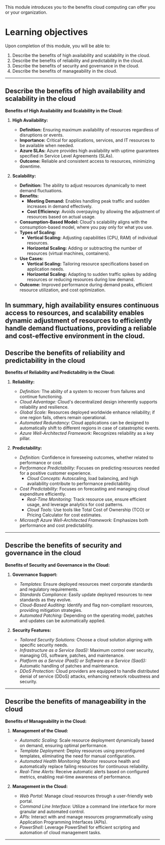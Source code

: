 This module introduces you to the benefits cloud computing can offer you or your organization.

# Learning objectives
Upon completion of this module, you will be able to:
1. Describe the benefits of high availability and scalability in the cloud.
2. Describe the benefits of reliability and predictability in the cloud.
3. Describe the benefits of security and governance in the cloud.
4. Describe the benefits of manageability in the cloud.

---
## Describe the benefits of high availability and scalability in the cloud

**Benefits of High Availability and Scalability in the Cloud:**

1. **High Availability:**
   - **Definition:** Ensuring maximum availability of resources regardless of disruptions or events.
   - **Importance:** Critical for applications, services, and IT resources to be available when needed.
   - **Azure SLAs:** Azure provides high availability with uptime guarantees specified in Service Level Agreements (SLAs).
   - **Outcome:** Reliable and consistent access to resources, minimizing downtime.

2. **Scalability:**
   - **Definition:** The ability to adjust resources dynamically to meet demand fluctuations.
   - **Benefits:**
      - **Meeting Demand:** Enables handling peak traffic and sudden increases in demand effectively.
      - **Cost Efficiency:** Avoids overpaying by allowing the adjustment of resources based on actual usage.
   - **Consumption-Based Model:** Cloud's scalability aligns with the consumption-based model, where you pay only for what you use.
   - **Types of Scaling:**
      - **Vertical Scaling:** Adjusting capabilities (CPU, RAM) of individual resources.
      - **Horizontal Scaling:** Adding or subtracting the number of resources (virtual machines, containers).
   - **Use Cases:**
      - **Vertical Scaling:** Tailoring resource specifications based on application needs.
      - **Horizontal Scaling:** Adapting to sudden traffic spikes by adding resources or reducing resources during low demand.
   - **Outcome:** Improved performance during demand peaks, efficient resource utilization, and cost optimization.

In summary, high availability ensures continuous access to resources, and scalability enables dynamic adjustment of resources to efficiently handle demand fluctuations, providing a reliable and cost-effective environment in the cloud.
---


## Describe the benefits of reliability and predictability in the cloud

**Benefits of Reliability and Predictability in the Cloud:**

1. **Reliability:**
   - *Definition:* The ability of a system to recover from failures and continue functioning.
   - *Cloud Advantage:* Cloud's decentralized design inherently supports reliability and resilience.
   - *Global Scale:* Resources deployed worldwide enhance reliability; if one region fails, others remain operational.
   - *Automated Redundancy:* Cloud applications can be designed to automatically shift to different regions in case of catastrophic events.
   - *Azure Well-Architected Framework:* Recognizes reliability as a key pillar.

2. **Predictability:**
   - *Definition:* Confidence in foreseeing outcomes, whether related to performance or cost.
   - *Performance Predictability:* Focuses on predicting resources needed for a positive customer experience.
     - *Cloud Concepts:* Autoscaling, load balancing, and high availability contribute to performance predictability.
   - *Cost Predictability:* Focuses on forecasting and managing cloud expenditure efficiently.
     - *Real-Time Monitoring:* Track resource use, ensure efficient usage, and leverage analytics for cost patterns.
     - *Cloud Tools:* Use tools like Total Cost of Ownership (TCO) or Pricing Calculator for cost estimates.
   - *Microsoft Azure Well-Architected Framework:* Emphasizes both performance and cost predictability.

---

## Describe the benefits of security and governance in the cloud

**Benefits of Security and Governance in the Cloud:**

1. **Governance Support:**
   - *Templates:* Ensure deployed resources meet corporate standards and regulatory requirements.
   - *Standards Compliance:* Easily update deployed resources to new standards as they evolve.
   - *Cloud-Based Auditing:* Identify and flag non-compliant resources, providing mitigation strategies.
   - *Automated Patching:* Depending on the operating model, patches and updates can be automatically applied.

2. **Security Features:**
   - *Tailored Security Solutions:* Choose a cloud solution aligning with specific security needs.
   - *Infrastructure as a Service (IaaS):* Maximum control over security, managing OS, software, patches, and maintenance.
   - *Platform as a Service (PaaS) or Software as a Service (SaaS):* Automatic handling of patches and maintenance.
   - *DDoS Protection:* Cloud providers are equipped to handle distributed denial of service (DDoS) attacks, enhancing network robustness and security.

---
## Describe the benefits of manageability in the cloud

**Benefits of Manageability in the Cloud:**

1. **Management of the Cloud:**
   - *Automatic Scaling:* Scale resource deployment dynamically based on demand, ensuring optimal performance.
   - *Template Deployment:* Deploy resources using preconfigured templates, eliminating the need for manual configuration.
   - *Automated Health Monitoring:* Monitor resource health and automatically replace failing resources for continuous reliability.
   - *Real-Time Alerts:* Receive automatic alerts based on configured metrics, enabling real-time awareness of performance.

2. **Management in the Cloud:**
   - *Web Portal:* Manage cloud resources through a user-friendly web portal.
   - *Command Line Interface:* Utilize a command line interface for more granular and automated control.
   - *APIs:* Interact with and manage resources programmatically using Application Programming Interfaces (APIs).
   - *PowerShell:* Leverage PowerShell for efficient scripting and automation of cloud management tasks.

---
